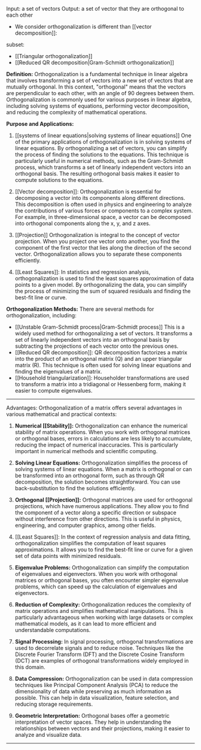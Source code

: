 Input: a set of vectors
Output: a set of vector that they are orthogonal to each other


- We consider orthogonalization is different than [[vector decomposition]]:

subset:
- [[Triangular orthogonalization]]
- [[Reduced QR decomposition|Gram-Schmidt orthogonalization]]


**Definition:**
Orthogonalization is a fundamental technique in linear algebra that involves transforming a set of vectors into a new set of vectors that are mutually orthogonal. In this context, "orthogonal" means that the vectors are perpendicular to each other, with an angle of 90 degrees between them. Orthogonalization is commonly used for various purposes in linear algebra, including solving systems of equations, performing vector decomposition, and reducing the complexity of mathematical operations.

**Purpose and Applications:**
1. [[systems of linear equations|solving systems of linear equations]] One of the primary applications of orthogonalization is in solving systems of linear equations. By orthogonalizing a set of vectors, you can simplify the process of finding the solutions to the equations. This technique is particularly useful in numerical methods, such as the Gram-Schmidt process, which transforms a set of linearly independent vectors into an orthogonal basis. The resulting orthogonal basis makes it easier to compute solutions to the equations.

2. [[Vector decomposition]]: Orthogonalization is essential for decomposing a vector into its components along different directions. This decomposition is often used in physics and engineering to analyze the contributions of various forces or components to a complex system. For example, in three-dimensional space, a vector can be decomposed into orthogonal components along the x, y, and z axes.

3. [[Projection]] Orthogonalization is integral to the concept of vector projection. When you project one vector onto another, you find the component of the first vector that lies along the direction of the second vector. Orthogonalization allows you to separate these components efficiently.

4. [[Least Squares]]: In statistics and regression analysis, orthogonalization is used to find the least squares approximation of data points to a given model. By orthogonalizing the data, you can simplify the process of minimizing the sum of squared residuals and finding the best-fit line or curve.

**Orthogonalization Methods:**
There are several methods for orthogonalization, including:
- [[Unstable Gram-Schmidt process|Gram-Schmidt process]] This is a widely used method for orthogonalizing a set of vectors. It transforms a set of linearly independent vectors into an orthogonal basis by subtracting the projections of each vector onto the previous ones.
- [[Reduced QR decomposition]]: QR decomposition factorizes a matrix into the product of an orthogonal matrix (Q) and an upper triangular matrix (R). This technique is often used for solving linear equations and finding the eigenvalues of a matrix.
- [[Household triangularization]]:  Householder transformations are used to transform a matrix into a tridiagonal or Hessenberg form, making it easier to compute eigenvalues.

---

Advantages:
Orthogonalization of a matrix offers several advantages in various mathematical and practical contexts:

1. **Numerical [[Stability]]:** Orthogonalization can enhance the numerical stability of matrix operations. When you work with orthogonal matrices or orthogonal bases, errors in calculations are less likely to accumulate, reducing the impact of numerical inaccuracies. This is particularly important in numerical methods and scientific computing.

2. **Solving Linear Equations:** Orthogonalization simplifies the process of solving systems of linear equations. When a matrix is orthogonal or can be transformed into an orthogonal form, such as through QR decomposition, the solution becomes straightforward. You can use back-substitution to find the solutions efficiently.

3. **Orthogonal [[Projection]]:** Orthogonal matrices are used for orthogonal projections, which have numerous applications. They allow you to find the component of a vector along a specific direction or subspace without interference from other directions. This is useful in physics, engineering, and computer graphics, among other fields.

4. [[Least Squares]]: In the context of regression analysis and data fitting, orthogonalization simplifies the computation of least squares approximations. It allows you to find the best-fit line or curve for a given set of data points with minimized residuals.

5. **Eigenvalue Problems:** Orthogonalization can simplify the computation of eigenvalues and eigenvectors. When you work with orthogonal matrices or orthogonal bases, you often encounter simpler eigenvalue problems, which can speed up the calculation of eigenvalues and eigenvectors.

6. **Reduction of Complexity:** Orthogonalization reduces the complexity of matrix operations and simplifies mathematical manipulations. This is particularly advantageous when working with large datasets or complex mathematical models, as it can lead to more efficient and understandable computations.

7. **Signal Processing:** In signal processing, orthogonal transformations are used to decorrelate signals and to reduce noise. Techniques like the Discrete Fourier Transform (DFT) and the Discrete Cosine Transform (DCT) are examples of orthogonal transformations widely employed in this domain.

8. **Data Compression:** Orthogonalization can be used in data compression techniques like Principal Component Analysis (PCA) to reduce the dimensionality of data while preserving as much information as possible. This can help in data visualization, feature selection, and reducing storage requirements.

9. **Geometric Interpretation:** Orthogonal bases offer a geometric interpretation of vector spaces. They help in understanding the relationships between vectors and their projections, making it easier to analyze and visualize data.
---
